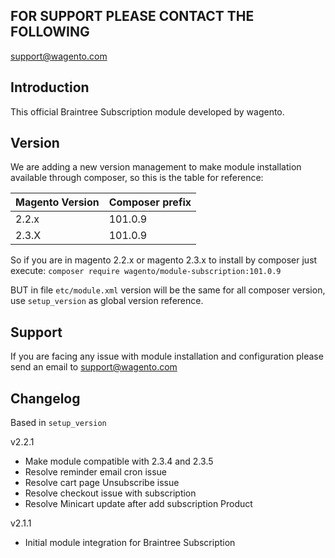 ## FOR SUPPORT PLEASE CONTACT THE FOLLOWING
support@wagento.com

## Introduction
This official Braintree Subscription module developed by wagento.

## Version
We are adding a new version management to make module installation available through composer, so this is the table for reference: 

Magento Version | Composer prefix 
----            | ---- 
2.2.x           | 101.0.9
2.3.X           | 101.0.9

So if you are in magento 2.2.x or magento 2.3.x to install by composer just execute: `composer require wagento/module-subscription:101.0.9`

BUT in file `etc/module.xml` version will be the same for all composer version, use `setup_version` as global version reference.

## Support
If you are facing any issue with module installation and configuration please send an email to support@wagento.com

## Changelog
Based in `setup_version`

v2.2.1
- Make module compatible with 2.3.4 and 2.3.5
- Resolve reminder email cron issue
- Resolve cart page Unsubscribe issue 
- Resolve checkout issue with subscription
- Resolve Minicart update after add subscription Product

v2.1.1
- Initial module integration for Braintree Subscription 
